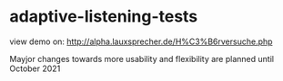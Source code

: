 # adaptive-listening-tests
 
view demo on: http://alpha.lauxsprecher.de/H%C3%B6rversuche.php

Mayjor changes towards more usability and flexibility are planned until October 2021
